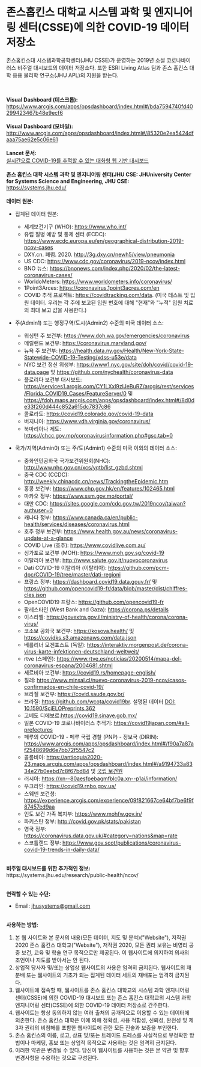 # 존스홉킨스 대학교 시스템 과학 및 엔지니어링 센터(CSSE)에 의한 COVID-19 데이터 저장소


존스홉킨스대 시스템과학공학센터(JHU CSSE)가 운영하는 2019년 소설 코로나바이러스 비주얼 대시보드의 데이터 저장소다. 또한 ESRI Living Atlas 팀과 존스 홉킨스 대학 응용 물리학 연구소(JHU APL)의 지원을 받는다.


<br>

<b>Visual Dashboard (데스크톱):</b><br>
https://www.arcgis.com/apps/opsdashboard/index.html#/bda7594740fd40299423467b48e9ecf6
<br><br>
<b>Visual Dashboard (모바일):</b><br>
http://www.arcgis.com/apps/opsdashboard/index.html#/85320e2ea5424dfaaa75ae62e5c06e61
<br><br>
<b>Lancet 문서:</b><br>
[실시간으로 COVID-19를 추적할 수 있는 대화형 웹 기반 대시보드](https://doi.org/10.1016/S1473-3099(20)30120-1)
<br><br>
<b>존스 홉킨스 대학 시스템 과학 및 엔지니어링 센터(JHU CSE: JHUniversity Center for Systems Science and Engineering, JHU CSE:</b><br>
https://systems.jhu.edu/
<br><br>
<b>데이터 원본:</b><br>
- 집계된 데이터 원본:
  - 세계보건기구 (WHO): https://www.who.int/
  - 유럽 질병 예방 및 통제 센터 (ECDC): https://www.ecdc.europa.eu/en/geographical-distribution-2019-ncov-cases 
  - DXY.cn. 폐렴. 2020. http://3g.dxy.cn/newh5/view/pneumonia
  - US CDC: https://www.cdc.gov/coronavirus/2019-ncov/index.html
  - BNO 뉴스: https://bnonews.com/index.php/2020/02/the-latest-coronavirus-cases/
  - WorldoMeters: https://www.worldometers.info/coronavirus/  
  - 1Point3Arces: https://coronavirus.1point3acres.com/en  
  - COVID 추적 프로젝트: https://covidtracking.com/data. (미국 테스트 및 입원 데이터. 우리는 각 주에 보고된 입원 번호에 대해 "현재"와 "누적" 입원 치료의 최대 보고 값을 사용한다.)

- 주(Admin1) 또는 행정구역/도시(Admin2) 수준의 미국 데이터 소스:  
  - 워싱턴 주 보건부: https://www.doh.wa.gov/emergencies/coronavirus
  - 메릴랜드 보건부: https://coronavirus.maryland.gov/
  - 뉴욕 주 보건부: https://health.data.ny.gov/Health/New-York-State-Statewide-COVID-19-Testing/xdss-u53e/data
  - NYC 보건 정신 위생부: https://www1.nyc.gov/site/doh/covid/covid-19-data.page 및 https://github.com/nychealth/coronavirus-data
  - 플로리다 보건부 대시보드: https://services1.arcgis.com/CY1LXxl9zlJeBuRZ/arcgis/rest/services/Florida_COVID19_Cases/FeatureServer/0
    및 https://fdoh.maps.arcgis.com/apps/opsdashboard/index.html#/8d0de33f260d444c852a615dc7837c86
  - 콜로라도: https://covid19.colorado.gov/covid-19-data
  - 버지니아: https://www.vdh.virginia.gov/coronavirus/
  - 북마리아나 제도: https://chcc.gov.mp/coronavirusinformation.php#gsc.tab=0

- 국가/지역(Admin0) 또는 주/도(Admin1) 수준의 미국 이외의 데이터 소스:
  - 중화인민공화국 국가보건위원회(NHC):
    http://www.nhc.gov.cn/xcs/yqtb/list_gzbd.shtml
  - 중국 CDC (CCDC): http://weekly.chinacdc.cn/news/TrackingtheEpidemic.htm
  - 홍콩 보건부: https://www.chp.gov.hk/en/features/102465.html
  - 마카오 정부: https://www.ssm.gov.mo/portal/
  - 대만 CDC: https://sites.google.com/cdc.gov.tw/2019ncov/taiwan?authuser=0
  - 캐나다 정부: https://www.canada.ca/en/public-health/services/diseases/coronavirus.html
  - 호주 정부 보건부: https://www.health.gov.au/news/coronavirus-update-at-a-glance
  - COVID Live (호주): https://www.covidlive.com.au/
  - 싱가포르 보건부 (MOH): https://www.moh.gov.sg/covid-19
  - 이탈리아 보건부: http://www.salute.gov.it/nuovocoronavirus
  - Dati COVID-19 이탈리아 (이탈리아): https://github.com/pcm-dpc/COVID-19/tree/master/dati-regioni
  - 프랑스 정부: https://dashboard.covid19.data.gouv.fr/ 및 https://github.com/opencovid19-fr/data/blob/master/dist/chiffres-cles.json
  - OpenCOVID19 프랑스: https://github.com/opencovid19-fr
  - 팔레스타인 (West Bank and Gaza): https://corona.ps/details
  - 이스라엘: https://govextra.gov.il/ministry-of-health/corona/corona-virus/
  - 코소보 공화국 보건부: https://kosova.health/ 및 https://covidks.s3.amazonaws.com/data.json
  - 베를리너 모겐포스트 (독일): https://interaktiv.morgenpost.de/corona-virus-karte-infektionen-deutschland-weltweit/
  - rtve (스페인): https://www.rtve.es/noticias/20200514/mapa-del-coronavirus-espana/2004681.shtml
  - 세르비아 보건부: https://covid19.rs/homepage-english/ 
  - 칠레: https://www.minsal.cl/nuevo-coronavirus-2019-ncov/casos-confirmados-en-chile-covid-19/
  - 브라질 보건부: https://covid.saude.gov.br/
  - 브라질: https://github.com/wcota/covid19br. 설명된 데이터 [DOI: 10.1590/SciELOPreprints.362](https://doi.org/10.1590/SciELOPreprints.362)
  - 고베도 디에보르:https://covid19.sinave.gob.mx/
  - 일본 COVID-19 코로나바이러스 추적기: https://covid19japan.com/#all-prefectures
  - 페루의 COVID-19 -  페루 국립 경찰 (PNP) - 정보국 (DIRIN): https://www.arcgis.com/apps/opsdashboard/index.html#/f90a7a87af2548699d6e7bb72f5547c2
  - 콜롬비아: https://antioquia2020-23.maps.arcgis.com/apps/opsdashboard/index.html#/a9194733a8334e27b0eebd7c8f67bd84 및 [국립 보건원](https://www.ins.gov.co/Paginas/Inicio.aspx)
  - 러시아: https://xn--80aesfpebagmfblc0a.xn--p1ai/information/
  - 우크라인: https://covid19.rnbo.gov.ua/
  - 스웨덴 보건청: https://experience.arcgis.com/experience/09f821667ce64bf7be6f9f87457ed9aa
  - 인도 보건 가족 복지부: https://www.mohfw.gov.in/
  - 파키스탄 정부: http://covid.gov.pk/stats/pakistan
  - 영국 정부: https://coronavirus.data.gov.uk/#category=nations&map=rate
  - 스코틀랜드 정부: https://www.gov.scot/publications/coronavirus-covid-19-trends-in-daily-data/

<br>
<b>비주얼 대시보드를 위한 추가적인 정보:</b><br>
https://systems.jhu.edu/research/public-health/ncov/
<br><br>

<b>연락할 수 있는 수단: </b><br>
* Email: jhusystems@gmail.com
<br><br>

<b>사용하는 방법:</b><br>

1. 본 웹 사이트와 본 문서의 내용(모든 데이터, 지도 및 분석)("Website"), 저작권 2020 존스 홉킨스 대학교("Website"), 저작권 2020, 모든 권리 보유는 비영리 공중 보건, 교육 및 학술 연구 목적으로만 제공된다. 이 웹사이트에 의지하여 의사의 조언이나 지도를 받아서는 안 된다.  
2. 상업적 당사자 및/또는 상업상 웹사이트의 사용은 엄격히 금지된다. 웹사이트의 재분배 또는 웹사이트의 기초가 되는 집계된 데이터 세트의 재배포는 엄격히 금지된다.   
3. 웹사이트에 접속할 때, 웹사이트를 존스 홉킨스 대학교의 시스템 과학 엔지니어링 센터(CSSE)에 의한 COVID-19 대시보드 또는 존스 홉킨스 대학교의 시스템 과학 엔지니어링 센터(CSSE)에 의한 COVID-19 데이터 저장소로 간주한다.
4. 웹사이트는 항상 동의하지 않는 여러 출처의 공개적으로 이용할 수 있는 데이터에 의존한다. 존스 홉킨스 대학은 이에 의해 정확성, 사용 적합성, 신뢰성, 완전성 및 제3자 권리의 비침해를 포함한 웹사이트에 관한 모든 진술과 보증을 부인한다. 
5. 존스 홉킨스의 이름, 로고, 상표 및/또는 트레이드 드레스를 사실적으로 부정확한 방법이나 마케팅, 홍보 또는 상업적 목적으로 사용하는 것은 엄격히 금지된다.
6. 이러한 약관은 변경될 수 있다. 당신이 웹사이트를 사용하는 것은 본 약관 및 향후 변경사항을 수용하는 것으로 구성된다.
